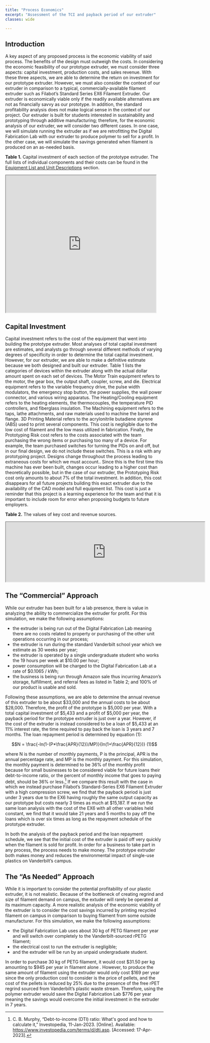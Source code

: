 ```yaml
---
title: "Process Economics"
excerpt: "Assessment of the TCI and payback period of our extruder"
classes: wide

---
```


## Introduction

A key aspect of any proposed process is the economic viability of said process. The benefits of the design must outweigh the costs. In considering the economic feasibility of our prototype extruder, we must consider three aspects: capital investment, production costs, and sales revenue. With these three aspects, we are able to determine the return on investment for our prototype extruder. However, we must also consider the context of our extruder in comparison to a typical, commercially-available filament extruder such as Filabot’s Standard Series EX6 Filament Extruder. Our extruder is economically viable only if the readily available alternatives are not as financially savvy as our prototype. In addition, the standard profitability analysis does not make logical sense in the context of our project. Our extruder is built for students interested in sustainability and prototyping through additive manufacturing; therefore, for the economic analysis of our extruder, we will consider two different cases. In one case, we will simulate running the extruder as if we are retrofitting the Digital Fabrication Lab with our extruder to produce polymer to sell for a profit. In the other case, we will simulate the savings generated when filament is produced on an as-needed basis. 

**Table 1.** Capital investment of each section of the prototype extruder. The full lists of individual components and their costs can be found in the [Equipment List and Unit Descriptions](LINK) section.
<iframe width="478" height="436" src="https://docs.google.com/spreadsheets/d/e/2PACX-1vSrHN7wJ3KYsXJAE4LROnckK29-K7e8XuwEgclLIfXCx6t6EhtOrRsNxZjna8shbD6ND8GjQGMRxEdV/pubhtml?gid=928885553&amp;single=true&amp;widget=true&amp;headers=false"></iframe>

## Capital Investment

Capital investment refers to the cost of the equipment that went into building the prototype extruder. Most analyses of total capital investment are estimates, and analysts go through several different methods of varying degrees of specificity in order to determine the total capital investment. However, for our extruder, we are able to make a definitive estimate because we both designed and built our extruder. Table 1 lists the categories of devices within the extruder along with the actual dollar amount spent on each set of devices. The Motor Train equipment refers to the motor, the gear box, the output shaft, coupler, screw, and die. Electrical equipment refers to the variable frequency drive, the pulse width modulators, the emergency stop button, the power supplies, the wall power connector, and various wiring apparatus. The Heating/Cooling equipment refers to the heating elements, the thermocouples, the temperature PID controllers, and fiberglass insulation. The Machining equipment refers to the taps, lathe attachments, and raw materials used to machine the barrel and flange. 3D Printing Material refers to the acrylonitrile butadiene styrene (ABS) used to print several components. This cost is negligible due to the low cost of filament and the low mass utilized in fabrication. Finally, the Prototyping Risk cost refers to the costs associated with the team purchasing the wrong items or purchasing too many of a device. For example, the team purchased switches for turning the PIDs on and off, but in our final design, we do not include these switches. This is a risk with any prototyping project. Designs change throughout the process leading to extraneous costs for which we must account.. Since this is the first time this machine has ever been built, changes occur leading to a higher cost than theoretically possible, but in the case of our extruder, the Prototyping Risk cost only amounts to about 7% of the total investment. In addition, this cost disappears for all future projects building this exact extruder due to the availability of the CAD model and full equipment list. This cost is just a reminder that this project is a learning experience for the team and that it is important to include room for error when proposing budgets to future employers. 

**Table 2.** The values of key cost and revenue sources. 
<iframe width="633" height="190" src="https://docs.google.com/spreadsheets/d/e/2PACX-1vSrHN7wJ3KYsXJAE4LROnckK29-K7e8XuwEgclLIfXCx6t6EhtOrRsNxZjna8shbD6ND8GjQGMRxEdV/pubhtml?gid=1130734118&amp;single=true&amp;widget=true&amp;headers=false"></iframe>

## The “Commercial” Approach

While our extruder has been built for a lab presence, there is value in analyzing the ability to commercialize the extruder for profit. For this simulation, we make the following assumptions:

*  the extruder is being run out of the Digital Fabrication Lab meaning there are no costs related to property or purchasing of the other unit operations occurring in our process;
*  the extruder is run during the standard Vanderbilt school year which we estimate as 30 weeks per year;
*  the extruder is operated by a single undergraduate student who works the 19 hours per week at $10.00 per hour;
*  power consumption will be charged to the Digital Fabrication Lab at a rate of $0.1065 / kWh;
*  the business is being run through Amazon sale thus incurring Amazon’s storage, fulfillment, and referral fees as listed in Table 2; and
100% of our product is usable and sold.

Following these assumptions, we are able to determine the annual revenue of this extruder to be about $33,000 and the annual costs to be about $28,000. Therefore, the profit of the prototype is $5,000 per year. With a total capital investment of $5,433 and a profit of $5,000 per year, the payback period for the prototype extruder is just over a year. However, if the cost of the extruder is instead considered to be a loan of $5,433 at an 11% interest rate, the time required to pay back the loan is 3 years and 7 months. The loan repayment period is determined by equation (1):

$$N = \frac{-ln(1-(P*\frac{APR}{12})/MP)}{ln(1+\frac{APR}{12})}    (1)$$

where N is the number of monthly payments, P is the principal, APR is the annual percentage rate, and MP is the monthly payment. For this simulation, the monthly payment is determined to be 36% of the monthly profit because for small businesses to be considered viable for future loans their debt-to-income ratio, or the percent of monthly income that goes to paying debt, should be 36% or less.[^1] If we compare this result with the case in which we instead purchase Filabot’s Standard-Series EX6 Filament Extruder with a high compression screw, we find that the payback period is just under 3 years due to the EX6 having roughly the same output capacity as our prototype but costs nearly 3 times as much at $15,187. If we run the same loan analysis with the cost of the EX6 with all other variables held constant, we find that it would take 21 years and 5 months to pay off the loans which is over six times as long as the repayment schedule of the prototype extruder.

In both the analysis of the payback period and the loan repayment schedule, we see that the initial cost of the extruder is paid off very quickly when the filament is sold for profit. In order for a business to take part in any process, the process needs to make money. The prototype extruder both makes money and reduces the environmental impact of single-use plastics on Vanderbilt’s campus.

## The “As Needed” Approach

While it is important to consider the potential profitability of our plastic extruder, it is not realistic. Because of the bottleneck of creating regrind and size of filament demand on campus, the extuder will rarely be operated at its maximum capacity. A more realistic analysis of the economic viability of the extruder is to consider the cost savings incurred by printing recycled filament on campus in comparison to buying filament from some outside manufacturer. For this simulation, we make the following assumptions:

*  the Digital Fabrication Lab uses about 30 kg of PETG filament per year and will switch over completely to the Vanderbilt-sourced rPETG filament;
*  the electrical cost to run the extruder is negligible;
*  and the extruder will be run by an unpaid undergraduate student.

In order to purchase 30 kg of PETG filament, it would cost $31.50 per kg amounting to $945 per year in filament alone . However, to produce the same amount of filament using the extruder would only cost $169 per year since the only production cost to consider is the price of pellets, and the cost of the pellets is reduced by 25% due to the presence of the free rPET regrind sourced from Vanderbilt’s plastic waste stream.  Therefore, using the polymer extruder would save the Digital Fabrication Lab $776 per year meaning the savings would overcome the initial investment in the extruder in 7 years. 

[^1]: C. B. Murphy, “Debt-to-income (DTI) ratio: What's good and how to calculate it,” Investopedia, 11-Jan-2023. [Online]. Available: https://www.investopedia.com/terms/d/dti.asp. [Accessed: 17-Apr-2023]. 



